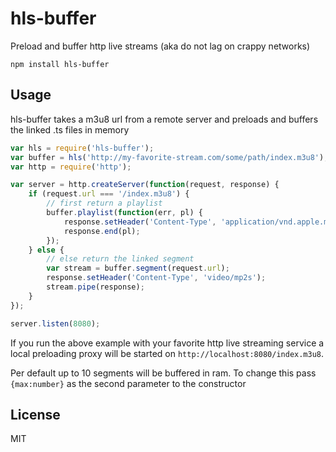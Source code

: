 # hls-buffer

Preload and buffer http live streams (aka do not lag on crappy networks)

	npm install hls-buffer

## Usage

hls-buffer takes a m3u8 url from a remote server and preloads and buffers the linked .ts files in memory

``` js
var hls = require('hls-buffer');
var buffer = hls('http://my-favorite-stream.com/some/path/index.m3u8');
var http = require('http');

var server = http.createServer(function(request, response) {
	if (request.url === '/index.m3u8') {
		// first return a playlist
		buffer.playlist(function(err, pl) {
			response.setHeader('Content-Type', 'application/vnd.apple.mpegurl');
			response.end(pl);
		});
	} else {
		// else return the linked segment
		var stream = buffer.segment(request.url);
		response.setHeader('Content-Type', 'video/mp2s');
		stream.pipe(response);
	}
});

server.listen(8080);
```

If you run the above example with your favorite http live streaming service a local preloading proxy
will be started on `http://localhost:8080/index.m3u8`.

Per default up to 10 segments will be buffered in ram. To change this pass `{max:number}` as the second parameter
to the constructor

## License

MIT

